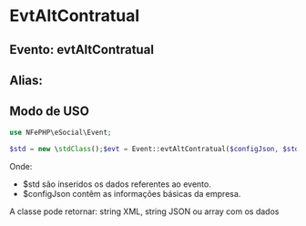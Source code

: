 # EvtAltContratual

## Evento: evtAltContratual

## Alias: 


## Modo de USO

```php
use NFePHP\eSocial\Event;

$std = new \stdClass();$evt = Event::evtAltContratual($configJson, $std);
```

Onde:
- $std são inseridos os dados referentes ao evento.
- $configJson contêm as informações básicas da empresa.

A classe pode retornar: string XML, string JSON ou array com os dados
